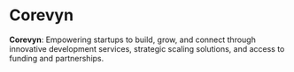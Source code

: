 # Corevyn
**Corevyn**: Empowering startups to build, grow, and connect through innovative development services, strategic scaling solutions, and access to funding and partnerships.
